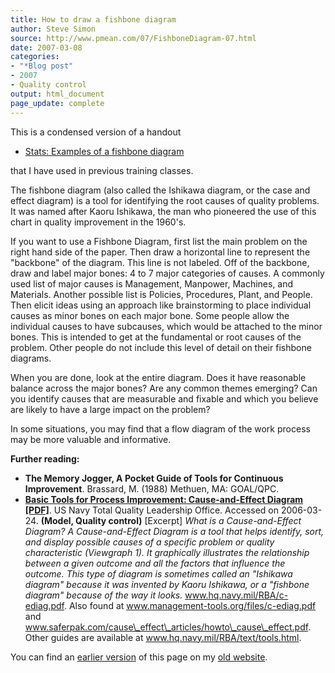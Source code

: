```yaml
---
title: How to draw a fishbone diagram
author: Steve Simon
source: http://www.pmean.com/07/FishboneDiagram-07.html
date: 2007-03-08
categories:
- "*Blog post"
- 2007
- Quality control
output: html_document
page_update: complete
---
```


This is a condensed version of a handout

+ [Stats: Examples of a fishbone diagram](http://www.pmean.com/weblog2006/FishboneDiagram.html)

that I have used in previous training classes.

The fishbone diagram (also called the Ishikawa diagram, or the case and effect diagram) is a tool for identifying the root causes of quality problems. It was named after Kaoru Ishikawa, the man who pioneered the use of this chart in quality improvement in the 1960's.

If you want to use a Fishbone Diagram, first list the main problem on the right hand side of the paper. Then draw a horizontal line to represent the "backbone" of the diagram. This line is not labeled. Off of the backbone, draw and label major bones: 4 to 7 major categories of causes. A commonly used list of major causes is Management, Manpower, Machines, and Materials. Another possible list is Policies, Procedures, Plant, and People. Then elicit ideas using an approach like brainstorming to place individual causes as minor bones on each major bone. Some people allow the individual causes to have subcauses, which would be attached to the minor bones. This is intended to get at the fundamental or root causes of the problem. Other people do not include this level of detail on their fishbone diagrams.

When you are done, look at the entire diagram. Does it have reasonable balance across the major bones? Are any common themes emerging? Can you identify causes that are measurable and fixable and which you believe are likely to have a large impact on the problem?

In some situations, you may find that a flow diagram of the work process may be more valuable and informative.

**Further reading:**

+ **The Memory Jogger, A Pocket Guide of Tools for Continuous Improvement**. Brassard, M. (1988) Methuen, MA: GOAL/QPC.
+ **[Basic Tools for Process Improvement: Cause-and-Effect Diagram \[PDF\]](http://www.hq.navy.mil/RBA/c-ediag.pdf)**. US Navy Total Quality Leadership Office. Accessed on 2006-03-24. **(Model, Quality control)** \[Excerpt\] *What is a Cause-and-Effect Diagram? A Cause-and-Effect Diagram is a tool that helps identify, sort, and display possible causes of a specific problem or quality characteristic (Viewgraph 1). It graphically illustrates the relationship between a given outcome and all the factors that influence the outcome. This type of diagram is sometimes called an "Ishikawa diagram" because it was invented by Kaoru Ishikawa, or a "fishbone diagram" because of the way it looks.*  www.hq.navy.mil/RBA/c-ediag.pdf. Also found at www.management-tools.org/files/c-ediag.pdf and www.saferpak.com/cause\_effect\_articles/howto\_cause\_effect.pdf. Other guides are available at www.hq.navy.mil/RBA/text/tools.html.

You can find an [earlier version][sim1] of this page on my [old website][sim2].

[sim1]: http://www.pmean.com/07/FishboneDiagram.html
[sim2]: http://www.pmean.com